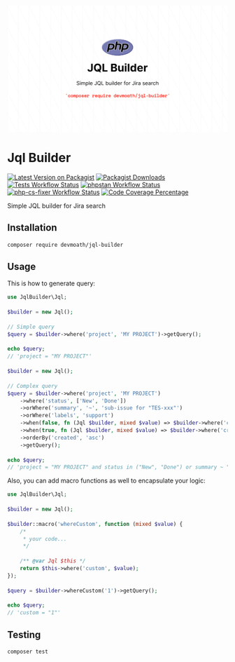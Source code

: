 ![logo](art/logo.png)

# Jql Builder

[![Latest Version on Packagist](https://img.shields.io/packagist/v/devmoath/jql-builder.svg?style=for-the-badge)](https://packagist.org/packages/devmoath/jql-builder)
[![Packagist Downloads](https://img.shields.io/packagist/dt/devmoath/jql-builder?style=for-the-badge)](https://packagist.org/packages/devmoath/jql-builder)
[![Tests Workflow Status](https://img.shields.io/github/workflow/status/devmoath/jql-builder/tests?label=Tests&style=for-the-badge)](https://github.com/DevMoath/jql-builder/actions/workflows/tests.yml)
[![phpstan Workflow Status](https://img.shields.io/github/workflow/status/devmoath/jql-builder/phpstan?label=phpstan&style=for-the-badge)](https://github.com/DevMoath/jql-builder/actions/workflows/phpstan.yml)
[![php-cs-fixer Workflow Status](https://img.shields.io/github/workflow/status/devmoath/jql-builder/php-cs-fixer?label=php-cs-fixer&style=for-the-badge)](https://github.com/DevMoath/jql-builder/actions/workflows/php-cs-fixer.yml)
[![Code Coverage Percentage](https://img.shields.io/codecov/c/gh/devmoath/jql-builder?style=for-the-badge&token=L3WY57B8P1)](https://codecov.io/gh/DevMoath/jql-builder)

Simple JQL builder for Jira search

## Installation

```bash
composer require devmoath/jql-builder
```

## Usage

This is how to generate query:

```php
use JqlBuilder\Jql;

$builder = new Jql();

// Simple query
$query = $builder->where('project', 'MY PROJECT')->getQuery();

echo $query;
// 'project = "MY PROJECT"'

$builder = new Jql();

// Complex query
$query = $builder->where('project', 'MY PROJECT')
    ->where('status', ['New', 'Done'])
    ->orWhere('summary', '~', 'sub-issue for "TES-xxx"')
    ->orWhere('labels', 'support')
    ->when(false, fn (Jql $builder, mixed $value) => $builder->where('creator', 'admin'))
    ->when(true, fn (Jql $builder, mixed $value) => $builder->where('creator', 'guest'))
    ->orderBy('created', 'asc')
    ->getQuery();

echo $query;
// 'project = "MY PROJECT" and status in ("New", "Done") or summary ~ "sub-issue for \"TES-xxx\"" or labels = "support" and creator = "guest" order by created asc'
```

Also, you can add macro functions as well to encapsulate your logic:

```php
use JqlBuilder\Jql;

$builder = new Jql();

$builder::macro('whereCustom', function (mixed $value) {
    /*
     * your code...
     */
    
    /** @var Jql $this */
    return $this->where('custom', $value);
});

$query = $builder->whereCustom('1')->getQuery();

echo $query;
// 'custom = "1"'
```

## Testing

```bash
composer test
```
